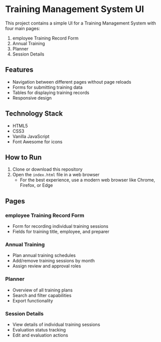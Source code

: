 # Training Management System UI

This project contains a simple UI for a Training Management System with four main pages:

1. employee Training Record Form
2. Annual Training
3. Planner
4. Session Details

## Features

- Navigation between different pages without page reloads
- Forms for submitting training data
- Tables for displaying training records
- Responsive design

## Technology Stack

- HTML5
- CSS3
- Vanilla JavaScript
- Font Awesome for icons

## How to Run

1. Clone or download this repository
2. Open the `index.html` file in a web browser
   - For the best experience, use a modern web browser like Chrome, Firefox, or Edge

## Pages

### employee Training Record Form
- Form for recording individual training sessions
- Fields for training title, employee, and preparer

### Annual Training
- Plan annual training schedules
- Add/remove training sessions by month
- Assign review and approval roles

### Planner
- Overview of all training plans
- Search and filter capabilities
- Export functionality

### Session Details
- View details of individual training sessions
- Evaluation status tracking
- Edit and evaluation actions 